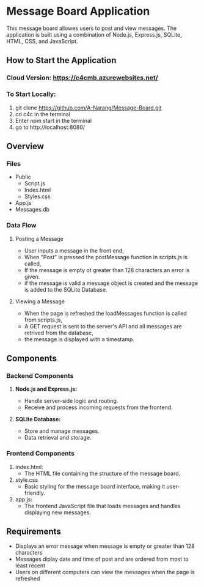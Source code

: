# Message Board Application

This message board allowes users to post and view messages. The application is built using a combination of Node.js, Express.js, SQLite, HTML, CSS, and JavaScript.

## How to Start the Application

### Cloud Version: https://c4cmb.azurewebsites.net/

### To Start Locally:
  1. git clone https://github.com/A-Narang/Message-Board.git
  2. cd c4c in the terminal
  3. Enter npm start in the terminal
  4. go to http://localhost:8080/

## Overview

### Files
   - Public
      - Script.js
      - Index.html
      - Styles.css
   - App.js
   - Messages.db

### Data Flow
   1. Posting a Message 
      - User inputs a message in the front end,
      - When "Post" is pressed the postMessage function in scripts.js is called,
      - If the message is empty ot greater than 128 characters an error is given.
      - if the message is valid a message object is created and the message is added to the SQLite Database.

   2. Viewing a Message
      - When the page is refreshed the loadMessages function is called from scripts.js,
      - A GET request is sent to the server's API and all messages are retrived from the database,
      - the message is displayed with a timestamp.
   

## Components

### Backend Components

1. **Node.js and Express.js:**
   - Handle server-side logic and routing.
   - Receive and process incoming requests from the frontend.

2. **SQLite Database:**
   - Store and manage messages.
   - Data retrieval and storage.

### Frontend Components

   1. index.html:
      - The HTML file containing the structure of the message board.
   2. style.css
      - Basic styling for the message board interface, making it user-friendly.
   3. app.js: 
      - The frontend JavaScript file that loads messages and handles displaying new messages.

## Requirements
   - Displays an error message when message is empty or greater than 128 characters
   - Messages diplay date and time of post and are ordered from most to least recent
   - Users on different computers can view the messages when the page is refreshed
